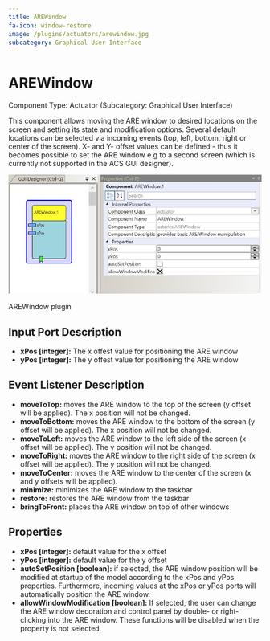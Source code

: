 ```yaml
---
title: AREWindow
fa-icon: window-restore
image: /plugins/actuators/arewindow.jpg
subcategory: Graphical User Interface
---
```


# AREWindow

Component Type: Actuator (Subcategory: Graphical User Interface)

This component allows moving the ARE window to desired locations on the screen and setting its state and modification options. Several default locations can be selected via incoming events (top, left, bottom, right or center of the screen). X- and Y- offset values can be defined - thus it becomes possible to set the ARE window e.g to a second screen (which is currently not supported in the ACS GUI designer).

![Screenshot: AREWindow plugin](./img/arewindow.jpg "Screenshot: AREWindow plugin")

AREWindow plugin

## Input Port Description

- **xPos \[integer\]:** The x offest value for positioning the ARE window
- **yPos \[integer\]:** The y offest value for positioning the ARE window

## Event Listener Description

- **moveToTop:** moves the ARE window to the top of the screen (y offset will be applied). The x position will not be changed.
- **moveToBottom:** moves the ARE window to the bottom of the screen (y offset will be applied). The x position will not be changed.
- **moveToLeft:** moves the ARE window to the left side of the screen (x offset will be applied). The y position will not be changed.
- **moveToRight:** moves the ARE window to the right side of the screen (x offset will be applied). The y position will not be changed.
- **moveToCenter:** moves the ARE window to the center of the screen (x and y offsets will be applied).
- **minimize:** minimizes the ARE window to the taskbar
- **restore:** restores the ARE window from the taskbar
- **bringToFront:** places the ARE window on top of other windows

## Properties

- **xPos \[integer\]:** default value for the x offset
- **yPos \[integer\]:** default value for the y offset
- **autoSetPosition \[boolean\]:** if selected, the ARE window position will be modified at startup of the model according to the xPos and yPos properties. Furthermore, incoming values at the xPos or yPos ports will automatically position the ARE window.
- **allowWindowModification \[boolean\]:** If selected, the user can change the ARE window decoration and control panel by double- or right-clicking into the ARE window. These functions will be disabled when the property is not selected.
